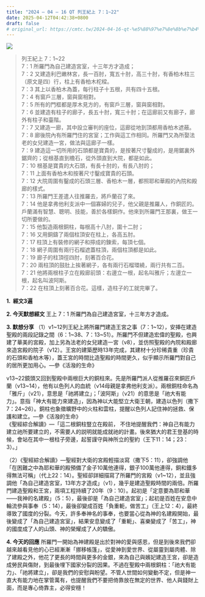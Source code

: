 ```yaml
---
title: "2024 – 04 – 16 QT 列王紀上 7：1~22"
date: 2025-04-12T04:42:38+0800
draft: false
# original_url: https://cmtc.tw/2024-04-16-qt-%e5%88%97%e7%8e%8b%e7%b4%80%e4%b8%8a-7%ef%bc%9a122
---
```


![](/images/qt.jpg)
> 列王紀上 7：1\~22  
> 7：1 所羅門為自己建造宮室，十三年方才造成；  
> 7：2 又建造利巴嫩林宮，長一百肘，寬五十肘，高三十肘，有香柏木柱三（原文是四）行，柱上有香柏木柁樑。  
> 7：3 其上以香柏木為蓋，每行柱子十五根，共有四十五根。  
> 7：4 有窗戶三層，窗與窗相對。  
> 7：5 所有的門框都是厚木見方的，有窗戶三層，窗與窗相對。  
> 7：6 並建造有柱子的廊子，長五十肘，寬三十肘；在這廊前又有廊子，廊外有柱子和臺階。  
> 7：7 又建造一廊，其中設立審判的座位，這廊從地到頂都用香柏木遮蔽。  
> 7：8 廊後院內有所羅門住的宮室；工作與這工作相同。所羅門又為所娶法老的女兒建造一宮，做法與這廊子一樣。  
> 7：9 建造這一切所用的石頭都是寶貴的，是按著尺寸鑿成的，是用鋸裏外鋸齊的；從根基直到檐石，從外頭直到大院，都是如此。  
> 7：10 根基是寶貴的大石頭，有長十肘的，有長八肘的；  
> 7：11 上面有香柏木和按著尺寸鑿成寶貴的石頭。  
> 7：12 大院周圍有鑿成的石頭三層、香柏木一層，都照耶和華殿的內院和殿廊的樣式。  
> 7：13 所羅門王差遣人往推羅去，將戶蘭召了來。  
> 7：14 他是拿弗他利支派中一個寡婦的兒子，他父親是推羅人，作銅匠的。戶蘭滿有智慧、聰明、技能，善於各樣銅作。他來到所羅門王那裏，做王一切所要做的。  
> 7：15 他製造兩根銅柱，每根高十八肘，圍十二肘；  
> 7：16 又用銅鑄了兩個柱頂安在柱上，各高五肘。  
> 7：17 柱頂上有裝修的網子和擰成的鍊索，每頂七個。  
> 7：18 網子周圍有兩行石榴遮蓋柱頂，兩個柱頂都是如此。  
> 7：19 廊子的柱頂徑四肘，刻著百合花。  
> 7：20 兩柱頂的鼓肚上挨著網子，各有兩行石榴環繞，兩行共有二百。  
> 7：21 他將兩根柱子立在殿廊前頭：右邊立一根，起名叫雅斤；左邊立一根，起名叫波阿斯。  
> 7：22 在柱頂上刻著百合花。這樣，造柱子的工就完畢了。

**1.  經文3遍**

**2. 今天默想經文**
王上 7：1 所羅門為自己建造宮室，十三年方才造成。

**3. 默想分享**
（1）v1\~12列王紀上將所羅門建造王宮之事（7：1\~12），安挿在建造聖殿的兩段記錄之間（6：1\~38、7：13\~51）。所羅門不但建造宏偉的聖殿，也興建了華美的宮殿，加上另為法老的女兒建造一宮（v8），並仿照聖殿的內院和殿廊來造宮殿的院子（v12）。王宮的建築歷時13年完成，其建材十分珍稀貴重（珍貴的石頭和香柏木等），蓋王宮的時間比造聖殿的時間更久，似乎顯示所羅門對自己的居所更加用心。—參《活潑的生命》

v13\~22鏡頭又回到聖殿中兩根巨大的銅柱來。先是所羅門派人從推羅召來銅匠戶蘭（v13\~14），他有以色列人的血統（v14母親是拿弗他利支派）。兩根銅柱命名為「雅斤」（v21），意思是「祂將建立」；「波阿斯」（v21）的意思是「祂大有能力」。意指「神大有能力來建造」，因為神以大能堅立大衛王朝，建造以色列（撒下7：24\~26）。銅柱也象徵曠野中的火柱和雲柱，提醒以色列人記住神的拯救、保護和建立。—參《活潑的生命》  
《聖經綜合解讀》—「這二根銅柱豎立在殿前， 不住地提醒我們：神自己有能力建立祂所要建立的，不需要人的説明就能成就祂的計畫。後來猶大的君王登基的時候，會站在其中一根柱子旁邊，起誓謹守與神所立的聖約（王下11：14；23：3）。」

（2）《聖經綜合解讀》—聖經對大衛的宮殿輕描淡寫（撒下5：11），卻強調他「在困難之中為耶和華的殿預備了金子10萬他連得，銀子100萬他連得，銅和鐵多得無法可稱」（代上22：14）。聖經卻詳細描寫了所羅門的宮殿（v1\~12），並且強調他「為自己建造宮室，13年方才造成」（v1），幾乎是建造聖殿時間的兩倍。所羅門建造聖殿和王宮，兩項工程持續了20年（9：10）。起初是「定意要為耶和華——我神的名建殿」（5：5），最後卻是「為自己建造宮室」；起初是百姓在安息中輪流參與事奉（5：14），最後卻變成百姓「負重軛，做苦工」（王上12：4），最終導致了國度的分裂。今天，許多奉神名的事奉，也要當心從為神的名建殿開始，最後變成了「為自己建造宮室」，結果安息變成了「重軛」、喜樂變成了「苦工」，神的國度成了人的山頭、神的榮耀成了人的驕傲。

**4. 今天的回應**
所羅門一開始為神建殿是出於對神的愛與感恩，但是到後來我們卻越來越看見他的心已經漸漸「挪移帳篷」，從愛神到愛世界、從屬靈到屬肉體、除了建殿之外，他花了更長的時間與更多的金銀，來為自己與嬪妃建造王宮，卻是造成勞民與傷財，到最後埋下國家分裂的因果。不過在聖殿中兩根銅柱：「祂大有能力」、「祂將建立」，卻是我們的安慰與盼望。不管人世間如何變動不定，但是神一直大有能力地在掌管萬有，也提醒我們不要把倚靠放在無定的世界、他人與錢財上面，而是專心倚靠主，必得安穩！
